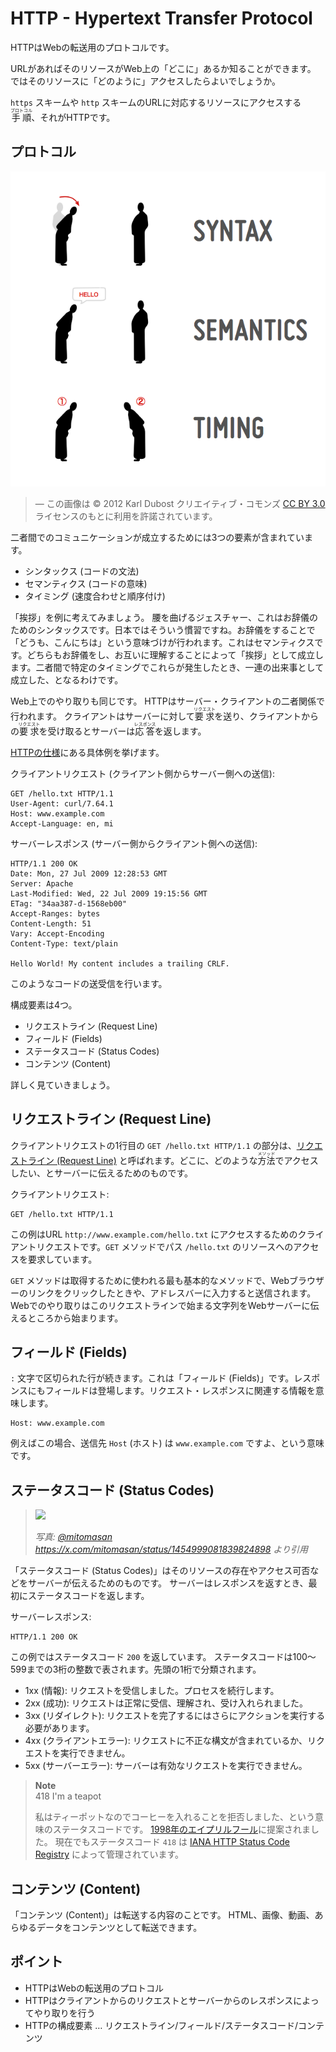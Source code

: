 # HTTP - Hypertext Transfer Protocol

HTTPはWebの転送用のプロトコルです。

URLがあればそのリソースがWeb上の「どこに」あるか知ることができます。
ではそのリソースに「どのように」アクセスしたらよいでしょうか。

`https` スキームや `http` スキームのURLに対応するリソースにアクセスする<ruby>手順<rt>プロトコル</rt></ruby>、それがHTTPです。

## プロトコル

![](assets/communication.png)

> ― この画像は © 2012 Karl Dubost クリエイティブ・コモンズ [CC BY 3.0](https://creativecommons.org/licenses/by/3.0/) ライセンスのもとに利用を許諾されています。

二者間でのコミュニケーションが成立するためには3つの要素が含まれています。

- シンタックス (コードの文法)
- セマンティクス (コードの意味)
- タイミング (速度合わせと順序付け)

「挨拶」を例に考えてみましょう。
腰を曲げるジェスチャー、これはお辞儀のためのシンタックスです。日本ではそういう慣習ですね。お辞儀をすることで「どうも、こんにちは」という意味づけが行われます。これはセマンティクスです。どちらもお辞儀をし、お互いに理解することによって「挨拶」として成立します。二者間で特定のタイミングでこれらが発生したとき、一連の出来事として成立した、となるわけです。

Web上でのやり取りも同じです。
HTTPはサーバー・クライアントの二者関係で行われます。
クライアントはサーバーに対して<ruby>要求<rt>リクエスト</rt></ruby>を送り、クライアントからの<ruby>要求<rt>リクエスト</rt></ruby>を受け取るとサーバーは<ruby>応答<rt>レスポンス</rt></ruby>を返します。

[HTTPの仕様](https://www.rfc-editor.org/rfc/rfc9110#name-example-message-exchange)にある具体例を挙げます。

クライアントリクエスト (クライアント側からサーバー側への送信):

```
GET /hello.txt HTTP/1.1
User-Agent: curl/7.64.1
Host: www.example.com
Accept-Language: en, mi

```

サーバーレスポンス (サーバー側からクライアント側への送信):

```
HTTP/1.1 200 OK
Date: Mon, 27 Jul 2009 12:28:53 GMT
Server: Apache
Last-Modified: Wed, 22 Jul 2009 19:15:56 GMT
ETag: "34aa387-d-1568eb00"
Accept-Ranges: bytes
Content-Length: 51
Vary: Accept-Encoding
Content-Type: text/plain

Hello World! My content includes a trailing CRLF.
```

このようなコードの送受信を行います。

構成要素は4つ。

- リクエストライン (Request Line)
- フィールド (Fields)
- ステータスコード (Status Codes)
- コンテンツ (Content)

詳しく見ていきましょう。

## リクエストライン (Request Line)

クライアントリクエストの1行目の `GET /hello.txt HTTP/1.1` の部分は、[リクエストライン (Request Line)](https://datatracker.ietf.org/doc/html/rfc9112#name-request-line) と呼ばれます。どこに、どのような<ruby>方法<rt>メソッド</rt></ruby>でアクセスしたい、とサーバーに伝えるためのものです。

クライアントリクエスト:

```
GET /hello.txt HTTP/1.1
```

この例はURL `http://www.example.com/hello.txt` にアクセスするためのクライアントリクエストです。`GET` メソッドでパス `/hello.txt` のリソースへのアクセスを要求しています。

`GET` メソッドは取得するために使われる最も基本的なメソッドで、Webブラウザーのリンクをクリックしたときや、アドレスバーに入力すると送信されます。Webでのやり取りはこのリクエストラインで始まる文字列をWebサーバーに伝えるところから始まります。

## フィールド (Fields)

`:` 文字で区切られた行が続きます。これは「フィールド (Fields)」です。レスポンスにもフィールドは登場します。リクエスト・レスポンスに関連する情報を意味します。

```
Host: www.example.com
```

例えばこの場合、送信先 `Host` (ホスト) は `www.example.com` ですよ、という意味です。

## ステータスコード (Status Codes)

> ![](https://pbs.twimg.com/media/FDEx8qDaAAAwN_V.jpg)
>
> _写真: [@mitomasan](https://x.com/mitomasan) <https://x.com/mitomasan/status/1454999081839824898> より引用_

「ステータスコード (Status Codes)」はそのリソースの存在やアクセス可否などをサーバーが伝えるためのものです。
サーバーはレスポンスを返すとき、最初にステータスコードを返します。

サーバーレスポンス:

```
HTTP/1.1 200 OK
```

この例ではステータスコード `200` を返しています。
ステータスコードは100〜599までの3桁の整数で表されます。先頭の1桁で分類されます。

- 1xx (情報): リクエストを受信しました。プロセスを続行します。
- 2xx (成功): リクエストは正常に受信、理解され、受け入れられました。
- 3xx (リダイレクト): リクエストを完了するにはさらにアクションを実行する必要があります。
- 4xx (クライアントエラー): リクエストに不正な構文が含まれているか、リクエストを実行できません。
- 5xx (サーバーエラー): サーバーは有効なリクエストを実行できません。

> **Note**\
> 418 I'm a teapot
>
> 私はティーポットなのでコーヒーを入れることを拒否しました、という意味のステータスコードです。
> [1998年のエイプリルフール](https://www.rfc-editor.org/rfc/rfc2324.html)に提案されました。
> 現在でもステータスコード `418` は [IANA HTTP Status Code Registry](https://www.iana.org/assignments/http-status-codes/http-status-codes.xhtml) によって管理されています。

## コンテンツ (Content)

「コンテンツ (Content)」は転送する内容のことです。
HTML、画像、動画、あらゆるデータをコンテンツとして転送できます。

## ポイント

- HTTPはWebの転送用のプロトコル
- HTTPはクライアントからのリクエストとサーバーからのレスポンスによってやり取りを行う
- HTTPの構成要素 … リクエストライン/フィールド/ステータスコード/コンテンツ
